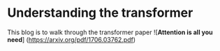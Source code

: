 # Understanding the transformer

This blog is to walk through the transformer paper ![**Attention is all you need**] (https://arxiv.org/pdf/1706.03762.pdf)

